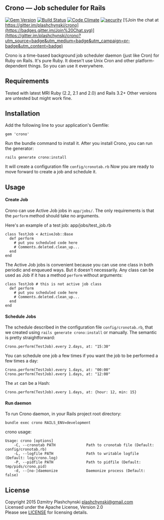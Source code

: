 Crono — Job scheduler for Rails
------------------------
[![Gem Version](https://badge.fury.io/rb/crono.svg)](http://badge.fury.io/rb/crono)
[![Build Status](https://travis-ci.org/plashchynski/crono.svg?branch=master)](https://travis-ci.org/plashchynski/crono)
[![Code Climate](https://codeclimate.com/github/plashchynski/crono/badges/gpa.svg)](https://codeclimate.com/github/plashchynski/crono)
[![security](https://hakiri.io/github/plashchynski/crono/master.svg)](https://hakiri.io/github/plashchynski/crono/master)
[![Join the chat at https://gitter.im/plashchynski/crono](https://badges.gitter.im/Join%20Chat.svg)](https://gitter.im/plashchynski/crono?utm_source=badge&utm_medium=badge&utm_campaign=pr-badge&utm_content=badge)

Crono is a time-based background job scheduler daemon (just like Cron) for Ruby on Rails. It's pure Ruby. It doesn't use Unix Cron and other platform-dependent things. So you can use it everywhere.


## Requirements

Tested with latest MRI Ruby (2.2, 2.1 and 2.0) and Rails 3.2+
Other versions are untested but might work fine.


## Installation

Add the following line to your application's Gemfile:

    gem 'crono'

Run the bundle command to install it.
After you install Crono, you can run the generator:

    rails generate crono:install

It will create a configuration file `config/cronotab.rb`
Now you are ready to move forward to create a job and schedule it.


## Usage

#### Create Job

Crono can use Active Job jobs in `app/jobs/`. The only requirements is that the `perform` method should take no arguments.

Here's an example of a test job:
app/jobs/test_job.rb

    class TestJob < ActiveJob::Base
      def perform
        # put you scheduled code here
        # Comments.deleted.clean_up...
      end
    end

The Active Job jobs is convenient because you can use one class in both periodic and enqueued ways. But it doesn't necessarily. Any class can be used as Job if it has a method `perform` without arguments:

    class TestJob # this is not active job class
      def perform
        # put you scheduled code here
        # Comments.deleted.clean_up...
      end
    end


#### Schedule Jobs

The schedule described in the configuration file `config/cronotab.rb`, that we created using `rails generate crono:install` or manually. The semantic is pretty straightforward:

    Crono.perform(TestJob).every 2.days, at: "15:30"

You can schedule one job a few times if you want the job to be performed a few times a day:

    Crono.perform(TestJob).every 1.days, at: "00:00"
    Crono.perform(TestJob).every 1.days, at: "12:00"

The `at` can be a Hash:

    Crono.perform(TestJob).every 1.days, at: {hour: 12, min: 15}


#### Run daemon

To run Crono daemon, in your Rails project root directory:

    bundle exec crono RAILS_ENV=development

crono usage:
```
Usage: crono [options]
    -C, --cronotab PATH              Path to cronotab file (Default: config/cronotab.rb)
    -L, --logfile PATH               Path to writable logfile (Default: log/crono.log)
    -P, --pidfile PATH               Path to pidfile (Default: tmp/pids/crono.pid)
    -d, --[no-]daemonize             Daemonize process (Default: false)
```

## License

Copyright 2015 Dzmitry Plashchynski <plashchynski@gmail.com>  
Licensed under the Apache License, Version 2.0  
Please see [LICENSE](https://github.com/plashchynski/crono/blob/master/LICENSE) for licensing details.